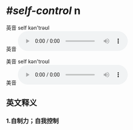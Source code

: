 # ***\#self-control*** n
英音 self kən'trəʊl  
英音
<audio src="./media/self-control1_AAC.aac" controls="controls"></audio>

美音 self kən'troʊl  
美音
<audio src="./media/self-control2_AAC.aac" controls="controls"></audio>



  

英文释义
---
### 1.**自制力；自我控制**  


